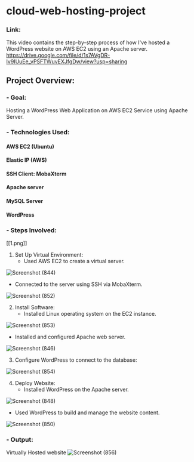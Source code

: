 # cloud-web-hosting-project

### Link: 
This video contains the step-by-step process of how I've hosted a WordPress website on AWS EC2 using an Apache server. 
https://drive.google.com/file/d/1s7AVgDR-Iv9IUuEe_vPSFTWuvEXJfgDw/view?usp=sharing

## Project Overview:
### - Goal: 
Hosting a WordPress Web Application on AWS EC2 Service using Apache Server.

### - Technologies Used: 
#### AWS EC2 (Ubuntu)
#### Elastic IP (AWS) 
#### SSH Client: MobaXterm 
#### Apache server
#### MySQL Server
#### WordPress


### - Steps Involved:
[[1.png]]
1. Set Up Virtual Environment:
   - Used AWS EC2 to create a virtual server.

![Screenshot (844)](https://github.com/AnushcaJoshi/ec2-apache-wordpress-site/assets/111639602/498b2403-c622-4958-a46e-985fbf547851)

   - Connected to the server using SSH via MobaXterm.

![Screenshot (852)](https://github.com/AnushcaJoshi/ec2-apache-wordpress-site/assets/111639602/76b9d5ff-3c3b-41a0-8468-d9c3a57ccd9f)




2. Install Software:
   - Installed Linux operating system on the EC2 instance.

![Screenshot (853)](https://github.com/AnushcaJoshi/ec2-apache-wordpress-site/assets/111639602/feabe4a4-85f9-4763-9a31-b7156b02a8a5)

   - Installed and configured Apache web server.

![Screenshot (846)](https://github.com/AnushcaJoshi/ec2-apache-wordpress-site/assets/111639602/cebf479e-8b5c-4b8c-b74a-653671273043)




3. Configure WordPress to connect to the database:

![Screenshot (854)](https://github.com/AnushcaJoshi/ec2-apache-wordpress-site/assets/111639602/2fb14d38-67d2-475b-84e0-f167a2698c3b)




4. Deploy Website:
   - Installed WordPress on the Apache server.

![Screenshot (848)](https://github.com/AnushcaJoshi/ec2-apache-wordpress-site/assets/111639602/211ef56e-7757-48fe-a42d-6cfed0776af4)


   - Used WordPress to build and manage the website content.

![Screenshot (850)](https://github.com/AnushcaJoshi/ec2-apache-wordpress-site/assets/111639602/29e7243f-1916-4338-9edd-a6db675b74c4)



### - Output: 
Virtually Hosted website
![Screenshot (856)](https://github.com/AnushcaJoshi/ec2-apache-wordpress-site/assets/111639602/4b28984e-877b-42ea-b670-73a442af55fb)




